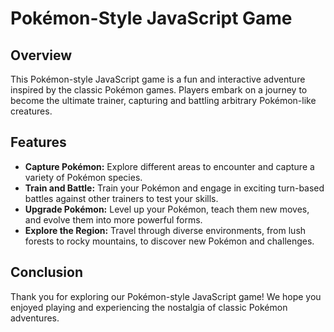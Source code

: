 # Pokémon-Style JavaScript Game

## Overview

This Pokémon-style JavaScript game is a fun and interactive adventure inspired by the classic Pokémon games. Players embark on a journey to become the ultimate trainer, capturing and battling arbitrary Pokémon-like creatures.

## Features

- **Capture Pokémon:** Explore different areas to encounter and capture a variety of Pokémon species.
- **Train and Battle:** Train your Pokémon and engage in exciting turn-based battles against other trainers to test your skills.
- **Upgrade Pokémon:** Level up your Pokémon, teach them new moves, and evolve them into more powerful forms.
- **Explore the Region:** Travel through diverse environments, from lush forests to rocky mountains, to discover new Pokémon and challenges.

## Conclusion

Thank you for exploring our Pokémon-style JavaScript game! We hope you enjoyed playing and experiencing the nostalgia of classic Pokémon adventures.



